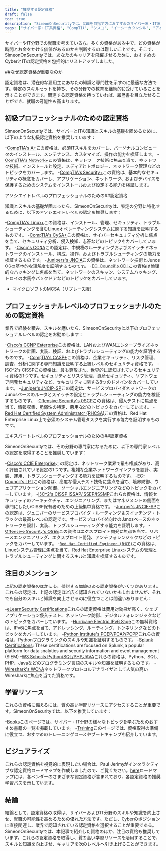 ```yaml
---
title: "推奨する認定資格"
draft: false
toc: true
description: "SimeonOnSecurityでは、就職を目指す方におすすめのサイバー系・IT系トップ資格をご紹介しています。リストには、CompTIA、Cisco、EC-Council、ISC2、Juniper、Microsoft、Offensive Securityの認定資格が含まれており、Entry、Associate、Professional、Expertとレベル別に分かれています。掲載されている資格はすべて、サイバー分野の職種に直接関連するもので、受験者に大きな利益をもたらします。視覚的に表現したインタラクティブな認定資格ロードマップをご確認ください。また、書籍やトレーニングなどの学習リソースも用意されています。"
tags: ["サイバー系・IT系資格", "CompTIA", "シスコ", "イーシーカウンシル", "アイエスシーツー", "ジュニパー", "マイクロソフト", "攻撃的なセキュリティ", "エントリーレベルのプロフェッショナル", "サイバー・スキルセット", "セキュリティ", "リナックス", "サイサ", "シーシーエヌエー", "日米協会", "シーイーエイチ", "エムシーエスエー", "CCNP エンタープライズ", "キャスパー", "CISSP", "JNCIP-SP", "オーエスシーピー", "アールエイチシーエスエー", "おすすめ", "図書", "修練", "対話型認証ロードマップ"]
---
```

サイバーやIT分野での就職を考えている方。多くの資格がある中で、どの資格が時間とお金をかける価値があるのかを判断するのは難しいことです。そこで、SimeonOnSecurityでは、あなたのキャリアを飛躍させるために、おすすめのCyberとITの認定資格を包括的にリストアップしました。

##なぜ認定資格が重要なのか

認定資格は、潜在的な雇用主にあなたの知識と専門性を示すのに最適な方法です。特定のスキルセットを持ち、その分野での教育を継続的に受けていることを示すことができます。関連する認定資格を持っていれば、履歴書を目立たせることができ、就職の可能性も高まります。

## 初級プロフェッショナルのための認定資格

SimeonOnSecurityでは、サイバーとITの知識とスキルの基礎を固めるために、以下のような初級認定資格を推奨しています：

-[CompTIA's A+](https://www.comptia.org/certifications/a)この資格は、必須ITスキルをカバーし、パーソナルコンピュータのインストール、メンテナンス、カスタマイズ、操作の能力を検証します。
-[CompTIA's Network+](https://www.comptia.org/certifications/network)この資格は、ネットワーク技術に焦点を当て、ネットワーク技術、インストールと設定、メディアとトポロジー、ネットワーク管理などのトピックをカバーします。
-[CompTIA's Security+](https://www.comptia.org/certifications/security)この資格は、基本的なセキュリティの概念をカバーし、アプリケーション、ネットワーク、およびデバイスを保護するためのシステムをインストールおよび設定する能力を検証します。

アソシエイトレベルのプロフェッショナルのための##認定資格

知識とスキルの基礎が固まったら、SimeonOnSecurityは、特定の分野に特化するために、以下のアソシエイトレベルの認定を推奨します：

-[CompTIA's Linux+](https://www.comptia.org/certifications/linux)この資格は、インストール、管理、セキュリティ、トラブルシューティングを含むLinuxオペレーティングシステムに関する知識を証明するものです。
-[CompTIA's CySA+](https://www.comptia.org/certifications/cybersecurity-analyst)この資格は、サイバーセキュリティ分析に焦点を当て、セキュリティ分析、侵入検知、応答などのトピックをカバーしています。
-[Cisco's CCNA](https://www.cisco.com/c/en/us/training-events/training-certifications/certifications/associate/ccna.html)この認定は、中規模のルーティングおよびスイッチドネットワークのインストール、構成、操作、およびトラブルシューティングの能力を検証するものです。
-[Junipers's JNCIA](https://www.juniper.net/us/en/training/certification/certification-tracks/sp-routing-switching-track?tab=jnciajunos)この資格は、ネットワーク技術とJunos OSの基本的な理解度を証明するものです。
-[EC-Council's CEH](https://www.eccouncil.org/programs/certified-ethical-hacker-ceh/)この資格は倫理的なハッキングに焦点を当て、ネットワークのスキャン、システムハッキング、トロイの木馬やバックドアなどのトピックをカバーしています。
- マイクロソフトのMCSA（リプレース版）

## プロフェッショナルレベルのプロフェッショナルのための認定資格

業界で経験を積み、スキルを磨いたら、SimeonOnSecurityは以下のプロフェッショナルレベルの認定をお勧めします：

-[Cisco's CCNP Enterprise](https://www.cisco.com/c/en/us/training-events/training-certifications/certifications/professional/ccnp-enterprise.html)この資格は、LANおよびWANエンタープライズネットワークの計画、実装、検証、およびトラブルシューティングの能力を証明するものです。
-[CompTIA's CASP+](https://www.comptia.org/certifications/comptia-advanced-security-practitioner)この資格は、企業セキュリティ、リスク管理、調査、分析に関する専門知識を証明する上級レベルのセキュリティ資格です。
-[ISC^2's CISSP](https://www.isc2.org/Certifications/CISSP#)この資格は、最も尊敬され、世界的に認知されているセキュリティ資格の1つです。セキュリティとリスク管理、資産セキュリティ、ソフトウェア開発セキュリティなど、セキュリティに関する8つのドメインをカバーしています。
-[Juniper's JNCIP-SP](https://www.juniper.net/us/en/training/certification/certification-tracks/sp-routing-switching-track?tab=jncip-sp)この認定は、サービスプロバイダネットワークのJunosベースのルータとスイッチの設定とトラブルシューティングの能力を検証するものです。
-[Offensive Security's OSCP](https://www.offensive-security.com/pwk-oscp/)この資格は、侵入テストに焦点を当て、情報収集、脆弱性の特定、悪用などのトピックをカバーしています。
-[Red Hat Certified System Administrator (RHCSA)](https://www.redhat.com/en/services/certification/rhcsa)この資格は、Red Hat Enterprise Linux上で必須のシステム管理タスクを実行する能力を証明するものです。

エキスパートレベルのプロフェッショナルのための##認定資格

SimeonOnSecurityでは、その分野の専門家になるために、以下の専門家レベルの認定を取得することを推奨しています：

-[Cisco's CCIE Enterprise](https://www.cisco.com/c/en/us/training-events/training-certifications/certifications/expert/ccie-enterprise-infrastructure.html)この認定は、ネットワーク業界で最も権威があり、高く評価されている認定の1つです。複雑な企業ネットワークインフラを設計、実装、運用、トラブルシューティングする能力を証明するものです。
-[EC-Council's LPT](https://www.eccouncil.org/programs/licensed-penetration-tester-lpt-master/)この資格は、高度な侵入テスト技術に焦点を当て、境界防御、ウェブアプリケーション防御、ソーシャルエンジニアリングなどのトピックをカバーしています。
-[ISC^2's CISSP ISSAP/ISSEP/ISSMP](https://www.isc2.org/Certifications/CISSP-Concentrations)これらの資格は、情報セキュリティのアーキテクチャ、エンジニアリング、またはマネジメントの側面を専門にしたいCISSP保有者のための上級集中資格です。
-[Juniper's JNCIE-SP](https://www.juniper.net/us/en/training/certification/certification-tracks/sp-routing-switching-track?tab=jnciesp)この認定は、ジュニパーのサービスプロバイダ・ルーティング＆スイッチング・トラックの最高レベルの認定です。サービスプロバイダ向けのJunosベースのネットワークを設計、実装、トラブルシューティングする能力を証明します。
-[Offensive Security's OSEE](https://www.offensive-security.com/awe-osee/)この資格はエクスプロイト開発に焦点を当て、リバースエンジニアリング、エクスプロイト開発、アンチフォレンジックなどのトピックをカバーしています。
-[`Red Hat Certified Engineer (RHCE)`](https://www.redhat.com/en/services/certification/rhce)この資格は、Linuxシステム管理に焦点を当て、Red Hat Enterprise Linuxシステムの管理とトラブルシューティングに関するスキルと知識を検証するものです。

## 注目のメンション

上記の認定資格のほかにも、検討する価値のある認定資格がいくつかあります。これらの認定は、上記の認定ほど広く認知されていないかもしれませんが、それでも自分のスキルと知識を向上させるのに役立つことは間違いありません：

-[eLearnSecurity Certifications](https://elearnsecurity.com/)これらの認定資格は費用対効果が高く、ウェブアプリケーション侵入テスト、ネットワーク防御、デジタルフォレンジックなどのトピックをカバーしています。
-[Hurricane Electric IPv6 Sage](https://ipv6.he.net/certification/)この無料資格は、IPv6に焦点を当て、アドレッシング、ルーティング、トンネリングなどのトピックをカバーしています。
-[Python Institute's PCEP/PCAP/PCPP](https://pythoninstitute.org/certification/)これらの資格は、Pythonプログラミングのスキルや知識を証明するものです。
-[Splunk Certifications](https://www.splunk.com/en_us/training.html): These certifications are focused on Splunk, a popular platform for data analytics and security information and event management (SIEM)
-[W3 Schools Python/SQL/PHP/JAVA](https://www.w3schools.com/CERT/default.asp)これらの資格は、Python、SQL、PHP、Javaなどのプログラミング言語のスキルや知識を証明するものです。
-[Wireshark's WCNA](https://www.wcnacertification.com/)ネットワークプロトコルアナライザとして人気の高いWiresharkに焦点を当てた資格です。

## 学習リソース

これらの資格に備えるには、質の高い学習リソースにアクセスすることが重要です。SimeonOnSecurityでは、以下を推奨しています：

-[Books](https://simeononsecurity.ch/recommendations/books/)このページでは、サイバー・IT分野の様々なトピックを学ぶためのおすすめ書籍の一覧を掲載しています。
-[Training](https://simeononsecurity.ch/recommendations/learning_resources/)このページでは、資格取得の準備に役立つ、おすすめのトレーニングコースやブートキャンプを紹介しています。

## ビジュアライズ

これらの認定資格を視覚的に表現したい場合は、Paul Jerimyがインタラクティブな認定資格ロードマップを作成しましたので、ご覧ください。[here](https://pauljerimy.com/security-certification-roadmap/)ロードマップには、各ベンダーのさまざまな認定資格が含まれており、各認定資格の推奨学習パスを示しています。

## 結論

結論として、認定資格の取得は、サイバーおよびIT分野のスキルや知識を向上させ、就職の可能性を高めるための優れた方法です。ただし、Cyberのポジションに直接関連し、業界で認知されている認定資格を選択することが重要である。SimeonOnSecurityでは、本記事で紹介した資格のほか、注目の資格も推奨しています。これらの認定資格を取得し、質の高い学習リソースを活用することで、スキルと知識を向上させ、キャリアを次のレベルへ引き上げることができます。
